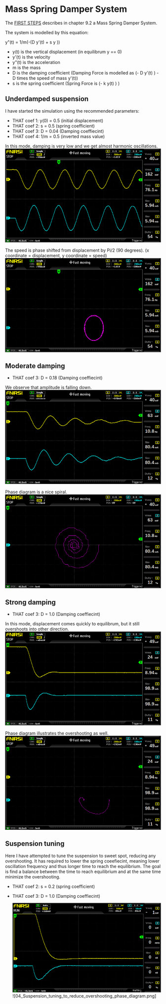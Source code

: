 # Mass Spring Damper System

The [FIRST STEPS](../THAT_First_Steps.pdf) describes in chapter 9.2 a Mass Spring Damper System. 

The system is modelled by this equation:

y"(t) = 1/m(-(D y'(t) + s y ))

*  y(t) is the vertical displacement (in equilibrum y == 0)
*  y'(t) is the velocity
*  y"(t) is the acceleration
*  m is the mass
*  D is the damping coefficient (Damping Force is modelled as (- D y'(t) ) - D times the speed of mass y'(t))
*  s is the spring coefficient (Spring Force is (- k y(t) ) )

## Underdamped suspension
I have started the simulation using the recommended parameters:
* THAT coef 1: y(0) = 0.5 (initial displacement)
* THAT coef 2: s = 0.5 (spring coefficient)
* THAT coef 3: D = 0.04 (Damping coeffiecint)
* THAT coef 4: 1/m = 0.5 (inverted mass value)

In this mode, damping is very low and we get almost harmonic oscillations. 
![01_Low_damping.png](01_Low_damping.png)

The speed is phase shifted from displacement by Pi/2 (90 degrees). (x coordinate = displacement, y coordinate = speed)
![01_Low_damping_phase_diagram.png](01_Low_damping_phase_diagram.png)

## Moderate damping
* THAT coef 3: D = 0.18 (Damping coeffiecint)

We observe that amplitude is falling down.   
![02_Moderate_damping.png](02_Moderate_damping.png)

Phase diagram is a nice spiral. 
![02_Moderate_damping_phase_diagram.png](02_Moderate_damping_phase_diagram.png)

## Strong damping
* THAT coef 3: D = 1.0 (Damping coeffiecint)

In this mode, displacement comes quickly to equilibrum, but it still overshoots into other direction. 
![03_Strong_damping.png](03_Strong_damping.png)

Phase diagram illustrates the overshooting as well.
![03_Strong_damping_phase_diagram.png](03_Strong_damping_phase_diagram.png)

## Suspension tuning
Here I have attempted to tune the suspension to sweet spot, reducing any overshooting. It has required to lower the spring coeefiecint, meaning lower oscillation frequency and thus longer time to reach the equilibrium. The goal is find a balance between the time to reach equilibrium and at the same time minimize the overshooting. 
* THAT coef 2: s = 0.2 (spring coefficient)
* THAT coef 3: D = 1.0 (Damping coeffiecint)

  ![04_Suspension_tuning_to_reduce_overshooting.png](04_Suspension_tuning_to_reduce_overshooting.png)
  ![04_Suspension_tuning_to_reduce_overshooting_phase_diagram.png]
